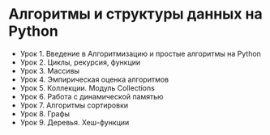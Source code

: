 # Алгоритмы и структуры данных на Python
* Урок 1. Введение в Алгоритмизацию и простые алгоритмы на Python
* Урок 2. Циклы, рекурсия, функции
* Урок 3. Массивы
* Урок 4. Эмпирическая оценка алгоритмов
* Урок 5. Коллекции. Модуль Collections
* Урок 6. Работа с динамической памятью
* Урок 7. Алгоритмы сортировки
* Урок 8. Графы
* Урок 9. Деревья. Хеш-функции